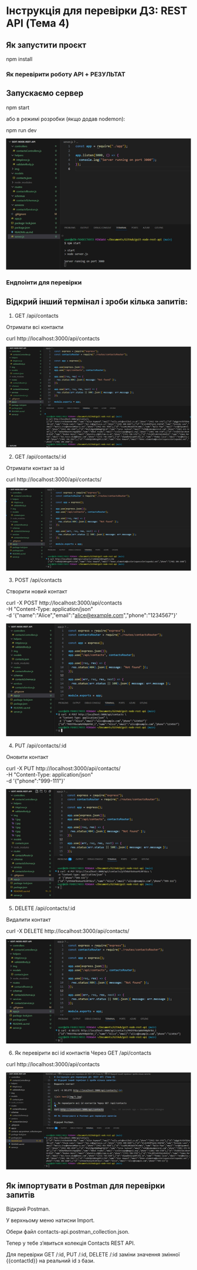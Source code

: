 # Інструкція для перевірки ДЗ: REST API (Тема 4)

## Як запустити проєкт

npm install

### Як перевірити роботу API + РЕЗУЛЬТАТ

## Запускаємо сервер

npm start

або в режимі розробки (якщо додав nodemon):

npm run dev

![alt text](img/1.jpg)

### Ендпоінти для перевірки

## Відкрий інший термінал і зроби кілька запитів:

1. GET /api/contacts

Отримати всі контакти

curl http://localhost:3000/api/contacts

![alt text](img/2.jpg)

2. GET /api/contacts/:id

Отримати контакт за id

curl http://localhost:3000/api/contacts/<id>

![alt text](img/3.jpg)

3. POST /api/contacts

Створити новий контакт

curl -X POST http://localhost:3000/api/contacts \
-H "Content-Type: application/json" \
-d '{"name":"Alice","email":"alice@example.com","phone":"1234567"}'

![alt text](img/4.jpg)

4. PUT /api/contacts/:id

Оновити контакт

curl -X PUT http://localhost:3000/api/contacts/<id> \
-H "Content-Type: application/json" \
-d '{"phone":"999-111"}'

![alt text](img/6.jpg)

5. DELETE /api/contacts/:id

Видалити контакт

curl -X DELETE http://localhost:3000/api/contacts/<id>

![alt text](img/5.jpg)

6. Як перевірити всі id контактів Через GET /api/contacts

curl http://localhost:3000/api/contacts

![alt text](img/7.jpg)

## Як імпортувати в Postman для перевірки запитів

Відкрий Postman.

У верхньому меню натисни Import.

Обери файл contacts-api.postman_collection.json.

Тепер у тебе з’явиться колекція Contacts REST API.

Для перевірки GET /:id, PUT /:id, DELETE /:id заміни значення змінної {{contactId}} на реальний id з бази.
